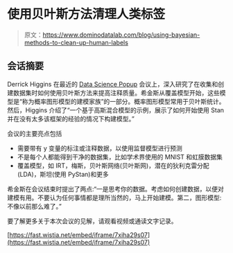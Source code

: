 # 使用贝叶斯方法清理人类标签

> 原文：<https://www.dominodatalab.com/blog/using-bayesian-methods-to-clean-up-human-labels>

## 会话摘要

Derrick Higgins 在最近的 [Data Science Popup](https://popup.dominodatalab.com/?utm_source=blog&utm_medium=post&utm_campaign=using-bayesian-methods-to-clean-up-human-labels) 会议上，深入研究了在收集和创建数据集时如何使用贝叶斯方法来提高注释质量。希金斯从覆盖模型开始，这些模型是“称为概率图形模型的建模家族”的一部分。概率图形模型常用于贝叶斯统计。然后，Higgins 介绍了“一个基于高斯混合模型的示例，展示了如何开始使用 Stan 并在没有太多该框架的经验的情况下构建模型。”

会议的主要亮点包括

*   需要带有 y 变量的标注或注释数据，以使用监督模型进行预测
*   不是每个人都能得到干净的数据集，比如学术界使用的 MNIST 和虹膜数据集
*   覆盖模型，如 IRT，梅斯，贝叶斯网络(贝叶斯网)，潜在的狄利克雷分配(LDA)，斯坦(使用 PyStan)和更多

希金斯在会议结束时提出了两点:“一是思考你的数据。考虑如何创建数据，以便对建模有用。不要认为任何事情都是理所当然的，马上开始建模。第二，图形模型:不像以前那么难了。”

要了解更多关于本次会议的见解，请观看视频或通读文字记录。

[https://fast.wistia.net/embed/iframe/7xiha29s07](https://fast.wistia.net/embed/iframe/7xiha29s07)